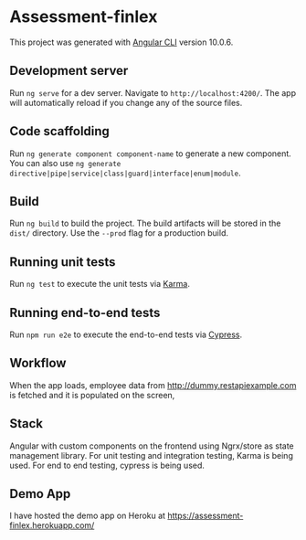 # Assessment-finlex

This project was generated with [Angular CLI](https://github.com/angular/angular-cli) version 10.0.6.

## Development server

Run `ng serve` for a dev server. Navigate to `http://localhost:4200/`. The app will automatically reload if you change any of the source files.

## Code scaffolding

Run `ng generate component component-name` to generate a new component. You can also use `ng generate directive|pipe|service|class|guard|interface|enum|module`.

## Build

Run `ng build` to build the project. The build artifacts will be stored in the `dist/` directory. Use the `--prod` flag for a production build.

## Running unit tests

Run `ng test` to execute the unit tests via [Karma](https://karma-runner.github.io).

## Running end-to-end tests

Run `npm run e2e` to execute the end-to-end tests via [Cypress](https://www.cypress.io/).

## Workflow

When the app loads, employee data from http://dummy.restapiexample.com is fetched and it is populated on the screen,

## Stack

Angular with custom components on the frontend using Ngrx/store as state management library. For unit testing and integration testing, Karma is being used. For end to end testing, cypress is being used.

## Demo App

I have hosted the demo app on Heroku at https://assessment-finlex.herokuapp.com/
